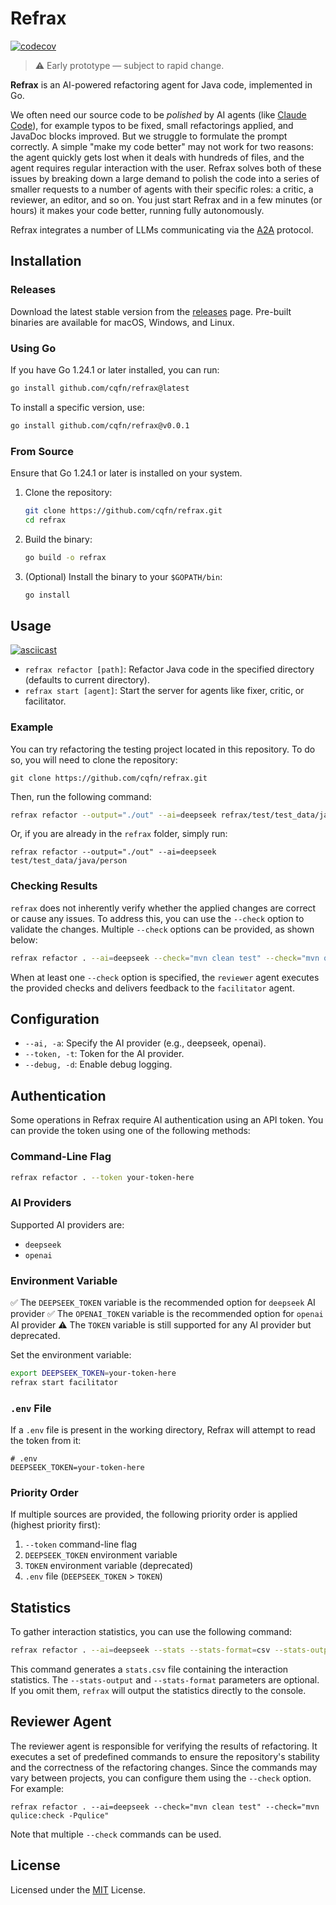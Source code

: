 # Refrax

[![codecov](https://codecov.io/gh/cqfn/refrax/branch/master/graph/badge.svg)](https://codecov.io/gh/cqfn/refrax)

> ⚠️ Early prototype — subject to rapid change.

**Refrax** is an AI-powered refactoring agent for Java code, implemented in Go.

We often need our source code to be _polished_ by AI agents (like [Claude Code]),
  for example typos to be fixed, small refactorings applied,
  and JavaDoc blocks improved.
  But we struggle to formulate the prompt correctly.
A simple "make my code better" may not work for two reasons:
the agent quickly gets lost when it deals with hundreds of files,
and
the agent requires regular interaction with the user.
Refrax solves both of these issues by breaking down a large demand to
polish the code into a series of smaller requests to a number of
agents with their specific roles: a critic, a reviewer, an editor, and so on.
You just start Refrax and in a few minutes (or hours) it makes your code
better, running fully autonomously.

Refrax integrates a number of LLMs communicating via the [A2A] protocol.

## Installation

### Releases

Download the latest stable version from the [releases] page.
Pre-built binaries are available for macOS, Windows, and Linux.

### Using Go

If you have Go 1.24.1 or later installed, you can run:

```bash
go install github.com/cqfn/refrax@latest
```

To install a specific version, use:

```bash
go install github.com/cqfn/refrax@v0.0.1
```


### From Source

Ensure that Go 1.24.1 or later is installed on your system.

1. Clone the repository:

   ```bash
   git clone https://github.com/cqfn/refrax.git
   cd refrax
   ```

2. Build the binary:

   ```bash
   go build -o refrax
   ```

3. (Optional) Install the binary to your `$GOPATH/bin`:

   ```bash
   go install
   ```

## Usage

[![asciicast](https://asciinema.org/a/IHrW8v68VS81vVNfw8ByioG4T.svg)](https://asciinema.org/a/IHrW8v68VS81vVNfw8ByioG4T)

- `refrax refactor [path]`: Refactor Java code in the specified directory (defaults to current directory).
- `refrax start [agent]`: Start the server for agents like fixer, critic, or facilitator.

### Example

You can try refactoring the testing project located in this repository. To do so, you will need to clone the repository:

```
git clone https://github.com/cqfn/refrax.git
```

Then, run the following command:

```sh
refrax refactor --output="./out" --ai=deepseek refrax/test/test_data/java/person
```

Or, if you are already in the `refrax` folder, simply run:

```
refrax refactor --output="./out" --ai=deepseek test/test_data/java/person
```

### Checking Results

`refrax` does not inherently verify whether the applied changes are correct or cause any issues. 
To address this, you can use the `--check` option to validate the changes. Multiple `--check` options can be provided, as shown below:

```sh
refrax refactor . --ai=deepseek --check="mvn clean test" --check="mvn qulice:check -Pqulice"
```

When at least one `--check` option is specified, the `reviewer` agent executes the provided checks and delivers feedback to the `facilitator` agent.

## Configuration

- `--ai, -a`: Specify the AI provider (e.g., deepseek, openai).
- `--token, -t`: Token for the AI provider.
- `--debug, -d`: Enable debug logging.

## Authentication

Some operations in Refrax require AI authentication using an API token. You can provide the token using one of the following methods:

### Command-Line Flag

```sh
refrax refactor . --token your-token-here
```

### AI Providers

Supported AI providers are:
* `deepseek`
* `openai`

### Environment Variable

✅ The `DEEPSEEK_TOKEN` variable is the recommended option for `deepseek` AI provider
✅ The `OPENAI_TOKEN` variable is the recommended option for `openai` AI provider
⚠️ The `TOKEN` variable is still supported for any AI provider but deprecated.


Set the environment variable:

```sh
export DEEPSEEK_TOKEN=your-token-here
refrax start facilitator
```

### `.env` File

If a `.env` file is present in the working directory, Refrax will attempt to read the token from it:

```
# .env
DEEPSEEK_TOKEN=your-token-here
```

### Priority Order

If multiple sources are provided, the following priority order is applied (highest priority first):

1. `--token` command-line flag
2. `DEEPSEEK_TOKEN` environment variable
3. `TOKEN` environment variable (deprecated)
4. `.env` file (`DEEPSEEK_TOKEN` > `TOKEN`)

## Statistics

To gather interaction statistics, you can use the following command:

```sh
refrax refactor . --ai=deepseek --stats --stats-format=csv --stats-output=stats.csv
```

This command generates a `stats.csv` file containing the interaction statistics.
The `--stats-output` and `--stats-format` parameters are optional.
If you omit them, `refrax` will output the statistics directly to the console.

## Reviewer Agent

The reviewer agent is responsible for verifying the results of refactoring.
It executes a set of predefined commands to ensure the repository's stability and the correctness of the refactoring changes.
Since the commands may vary between projects, you can configure them using the `--check` option. For example:

```
refrax refactor . --ai=deepseek --check="mvn clean test" --check="mvn qulice:check -Pqulice"
```

Note that multiple `--check` commands can be used.

## License

Licensed under the [MIT](LICENSE.txt) License.

[A2A]: https://google-a2a.github.io/A2A/latest/specification/
[releases]: https://github.com/cqfn/refrax/releases
[Claude Code]: https://www.anthropic.com/claude-code
